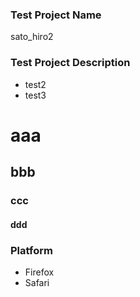 ### Test Project Name
sato_hiro2

### Test Project Description
- test2
- test3
# aaa
## bbb
### ccc
#### ddd

### Platform
- Firefox
- Safari
